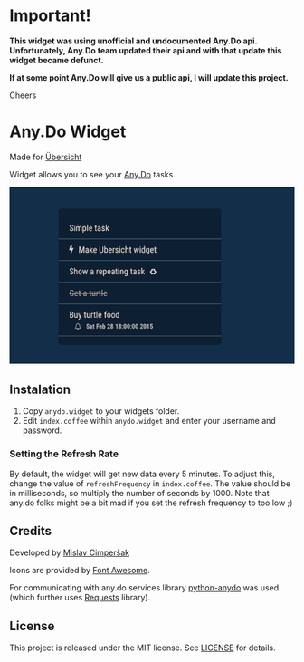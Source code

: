 # Important!

**This widget was using unofficial and undocumented Any.Do api. Unfortunately, Any.Do team updated their api and with that update this widget became defunct.**

**If at some point Any.Do will give us a public api, I will update this project.**

Cheers

# Any.Do Widget

Made for [Übersicht](http://tracesof.net/uebersicht/)

Widget allows you to see your [Any.Do](http://any.do) tasks.

![the widget in action](https://raw.githubusercontent.com/mislavcimpersak/anydo-widget/master/screenshot.png)

## Instalation

1. Copy `anydo.widget` to your widgets folder.
2. Edit `index.coffee` within `anydo.widget` and enter your username and password.

### Setting the Refresh Rate

By default, the widget will get new data every 5 minutes. To adjust this, change the value of `refreshFrequency` in `index.coffee`. The value should be in milliseconds, so multiply the number of seconds by 1000. Note that any.do folks might be a bit mad if you set the refresh frequency to too low ;)

## Credits
Developed by [Mislav Cimperšak](https://github.com/mislavcimpersak/)

Icons are provided by [Font Awesome](http://fortawesome.github.io/Font-Awesome/).

For communicating with any.do services library [python-anydo](https://github.com/gvkalra/python-anydo) was used (which further uses [Requests](http://python-requests.org) library).

## License
This project is released under the MIT license. See [LICENSE](https://raw.githubusercontent.com/mislavcimpersak/anydo-widget/master/LICENSE) for details.
